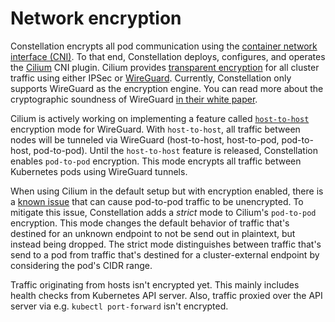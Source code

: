 # Network encryption

Constellation encrypts all pod communication using the [container network interface (CNI)](https://github.com/containernetworking/cni).
To that end, Constellation deploys, configures, and operates the [Cilium](https://cilium.io/) CNI plugin.
Cilium provides [transparent encryption](https://docs.cilium.io/en/stable/gettingstarted/encryption) for all cluster traffic using either IPSec or [WireGuard](https://www.wireguard.com/).
Currently, Constellation only supports WireGuard as the encryption engine.
You can read more about the cryptographic soundness of WireGuard [in their white paper](https://www.wireguard.com/papers/wireguard.pdf).

Cilium is actively working on implementing a feature called [`host-to-host`](https://github.com/cilium/cilium/pull/19401) encryption mode for WireGuard.
With `host-to-host`, all traffic between nodes will be tunneled via WireGuard (host-to-host, host-to-pod, pod-to-host, pod-to-pod).
Until the `host-to-host` feature is released, Constellation enables `pod-to-pod` encryption.
This mode encrypts all traffic between Kubernetes pods using WireGuard tunnels.

When using Cilium in the default setup but with encryption enabled, there is a [known issue](https://docs.cilium.io/en/v1.12/gettingstarted/encryption/#egress-traffic-to-not-yet-discovered-remote-endpoints-may-be-unencrypted)
that can cause pod-to-pod traffic to be unencrypted.
To mitigate this issue, Constellation adds a *strict* mode to Cilium's `pod-to-pod` encryption.
This mode changes the default behavior of traffic that's destined for an unknown endpoint to not be send out in plaintext, but instead being dropped.
The strict mode distinguishes between traffic that's send to a pod from traffic that's destined for a cluster-external endpoint by considering the pod's CIDR range.

Traffic originating from hosts isn't encrypted yet.
This mainly includes health checks from Kubernetes API server.
Also, traffic proxied over the API server via e.g. `kubectl port-forward` isn't encrypted.

